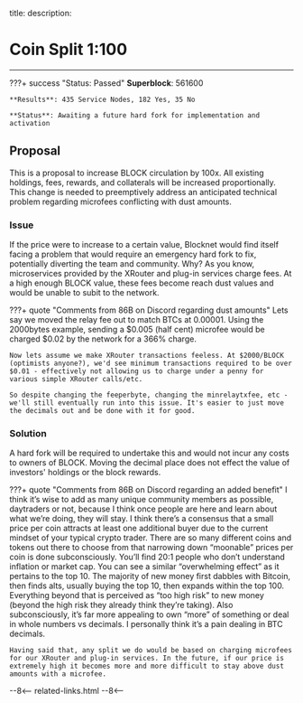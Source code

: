 title: 
description:


# Coin Split 1:100 

---

???+ success "Status: Passed"
    **Superblock**: 561600

    **Results**: 435 Service Nodes, 182 Yes, 35 No

    **Status**: Awaiting a future hard fork for implementation and activation

## Proposal
This is a proposal to increase BLOCK circulation by 100x. All existing holdings, fees, rewards, and collaterals will be increased proportionally. This change is needed to preemptively address an anticipated technical problem regarding microfees conflicting with dust amounts.

### Issue

If the price were to increase to a certain value, Blocknet would find itself facing a problem that would require an emergency hard fork to fix, potentially diverting the team and community. Why? As you know, microservices provided by the XRouter and plug-in services charge fees. At a high enough BLOCK value, these fees become reach dust values and would be unable to subit to the network.

???+ quote "Comments from 86B on Discord regarding dust amounts"
	Lets say we moved the relay fee out to match BTCs at 0.00001. Using the 2000bytes example, sending a $0.005 (half cent) microfee would be charged $0.02 by the network for a 366% charge.
	
	Now lets assume we make XRouter transactions feeless. At $2000/BLOCK (optimists anyone?), we'd see minimum transactions required to be over $0.01 - effectively not allowing us to charge under a penny for various simple XRouter calls/etc.
	
	So despite changing the feeperbyte, changing the minrelaytxfee, etc - we'll still eventually run into this issue. It's easier to just move the decimals out and be done with it for good.

### Solution

A hard fork will be required to undertake this and would not incur any costs to owners of BLOCK. Moving the decimal place does not effect the value of investors' holdings or the block rewards.


???+ quote "Comments from 86B on Discord regarding an added benefit"
	I think it’s wise to add as many unique community members as possible, daytraders or not, because I think once people are here and learn about what we’re doing, they will stay. I think there’s a consensus that a small price per coin attracts at least one additional buyer due to the current mindset of your typical crypto trader. There are so many different coins and tokens out there to choose from that narrowing down “moonable” prices per coin is done subconsciously. You’ll find 20:1 people who don’t understand inflation or market cap. You can see a similar “overwhelming effect” as it pertains to the top 10. The majority of new money first dabbles with Bitcoin, then finds alts, usually buying the top 10, then expands within the top 100. Everything beyond that is perceived as “too high risk” to new money (beyond the high risk they already think they’re taking). Also subconsciously, it’s far more appealing to own “more” of something or deal in whole numbers vs decimals. I personally think it’s a pain dealing in BTC decimals. 

	Having said that, any split we do would be based on charging microfees for our XRouter and plug-in services. In the future, if our price is extremely high it becomes more and more difficult to stay above dust amounts with a microfee.











<!-- 
======= Start: Related Links Section =======
- This is the related links section at the bottom of each page.
- It lists the links in the relatedLinks array variable below.
	Example: relatedLinks = [{"name":"Blocknet Website","link":"https://blocknet.co"},{"name":"API Docs","link":"https://api.blocknet.co"}];
- If the array is empty, ie. relatedLinks = [], then the related links section will not be displayed.
related-links.html
- The template and logic for the related links section can be found in docs/snippets/related-links.html
- The base path is defaulted to docs/snippets/, which can be edited in the mkdocs.yml file
- The template and logic is linked with markdown_extensions: pymdownx.snippets
-->
<script type="text/javascript">
var relatedLinks = [];
</script>

--8<--
related-links.html
--8<-- 
<!-- 
======= End: Related Links Section ======= 
-->






